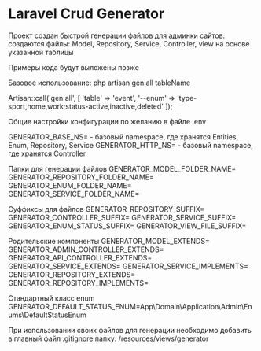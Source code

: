 # Laravel Crud Generator

Проект создан быстрой генерации файлов для админки сайтов.
создаются файлы: Model, Repository, Service, Controller, view на основе указанной таблицы

Примеры кода будут выложены позже

Базовое использование:
php artisan gen:all tableName

Artisan::call('gen:all', [
'table' => 'event',
'--enum' => 'type-sport,home,work;status-active,inactive,deleted'
]);


Общие настройки конфигурации по желанию в файле .env

GENERATOR_BASE_NS= - базовый namespace, где хранятся Entities, Enum, Repository, Service
GENERATOR_HTTP_NS= - базовый namespace, где хранятся Controller

Папки для генерации файлов
GENERATOR_MODEL_FOLDER_NAME=
GENERATOR_REPOSITORY_FOLDER_NAME=
GENERATOR_ENUM_FOLDER_NAME=
GENERATOR_SERVICE_FOLDER_NAME=

Суффиксы для файлов
GENERATOR_REPOSITORY_SUFFIX=
GENERATOR_CONTROLLER_SUFFIX=
GENERATOR_SERVICE_SUFFIX=
GENERATOR_ENUM_STATUS_SUFFIX=
GENERATOR_VIEW_FILE_SUFFIX=

Родительские компоненты
GENERATOR_MODEL_EXTENDS=
GENERATOR_ADMIN_CONTROLLER_EXTENDS=
GENERATOR_API_CONTROLLER_EXTENDS=
GENERATOR_SERVICE_EXTENDS=
GENERATOR_SERVICE_IMPLEMENTS=
GENERATOR_REPOSITORY_EXTENDS=
GENERATOR_REPOSITORY_IMPLEMENTS=

Стандартный класс enum
GENERATOR_DEFAULT_STATUS_ENUM=App\Domain\Application\Admin\Enums\DefaultStatusEnum

При использовании своих файлов для генерации необходимо добавить в главный файл .gitignore папку:
/resources/views/generator